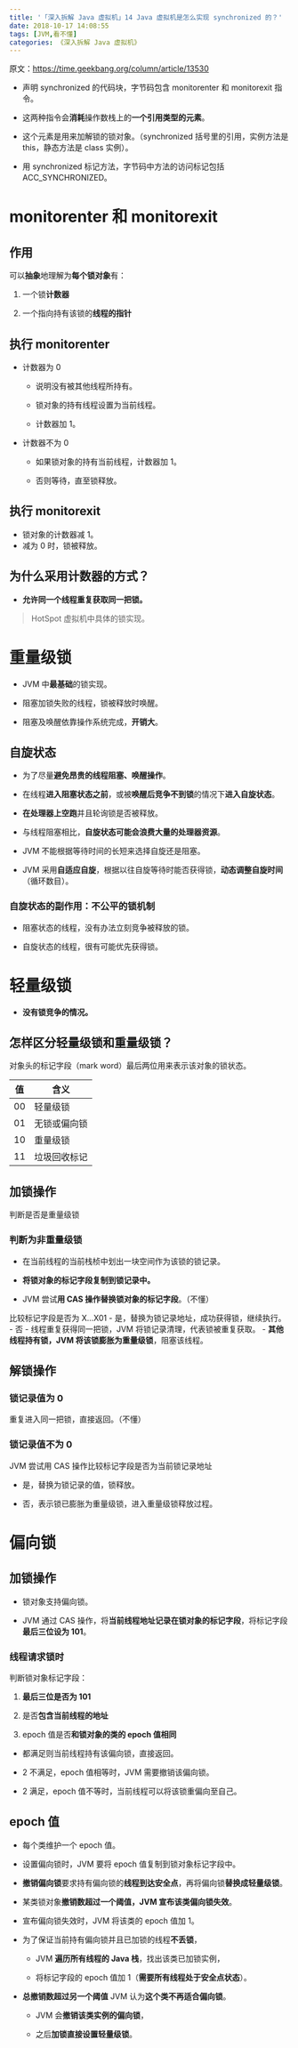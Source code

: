 ```yaml
---
title: '「深入拆解 Java 虚拟机」14 Java 虚拟机是怎么实现 synchronized 的？'
date: 2018-10-17 14:08:55
tags: [JVM,看不懂]
categories: 《深入拆解 Java 虚拟机》
---
```


原文：https://time.geekbang.org/column/article/13530

- 声明 synchronized 的代码块，字节码包含 monitorenter 和 monitorexit 指令。

- 这两种指令会**消耗**操作数栈上的**一个引用类型的元素**。

- 这个元素是用来加解锁的锁对象。（synchronized 括号里的引用，实例方法是 this，静态方法是 class 实例）。

- 用 synchronized 标记方法，字节码中方法的访问标记包括 ACC_SYNCHRONIZED。

# monitorenter 和 monitorexit

## 作用

可以**抽象**地理解为**每个锁对象**有：

1. 一个锁**计数器**

2. 一个指向持有该锁的**线程的指针**

## 执行 monitorenter

- 计数器为 0

	- 说明没有被其他线程所持有。

	- 锁对象的持有线程设置为当前线程。

	- 计数器加 1。

- 计数器不为 0

	- 如果锁对象的持有当前线程，计数器加 1。

	- 否则等待，直至锁释放。

## 执行 monitorexit

- 锁对象的计数器减 1。
- 减为 0 时，锁被释放。

## 为什么采用计数器的方式？

- **允许同一个线程重复获取同一把锁。**

> HotSpot 虚拟机中具体的锁实现。

# 重量级锁

- JVM 中**最基础**的锁实现。

- 阻塞加锁失败的线程，锁被释放时唤醒。

- 阻塞及唤醒依靠操作系统完成，**开销大**。

## 自旋状态

- 为了尽量**避免昂贵的线程阻塞、唤醒操作**。

- 在线程**进入阻塞状态之前**，或被**唤醒后竞争不到锁**的情况下**进入自旋状态**。

- **在处理器上空跑**并且轮询锁是否被释放。

- 与线程阻塞相比，**自旋状态可能会浪费大量的处理器资源**。

- JVM 不能根据等待时间的长短来选择自旋还是阻塞。

- JVM 采用**自适应自旋**，根据以往自旋等待时能否获得锁，**动态调整自旋时间**（循环数目）。

### 自旋状态的副作用：**不公平的锁机制**

- 阻塞状态的线程，没有办法立刻竞争被释放的锁。

- 自旋状态的线程，很有可能优先获得锁。

# 轻量级锁

- **没有锁竞争的情况。**

## 怎样区分轻量级锁和重量级锁？

对象头的标记字段（mark word）最后两位用来表示该对象的锁状态。

| 值 | 含义 |
| -- | ---- |
| 00 | 轻量级锁 |
| 01 | 无锁或偏向锁 |
| 10 | 重量级锁 |
| 11 | 垃圾回收标记 |

## 加锁操作

判断是否是重量级锁

### 判断为非重量级锁

- 在当前线程的当前栈桢中划出一块空间作为该锁的锁记录。

- **将锁对象的标记字段复制到锁记录中。**

- JVM 尝试**用 CAS 操作替换锁对象的标记字段**。（不懂）

比较标记字段是否为 X...X01
	- 是，替换为锁记录地址，成功获得锁，继续执行。
	- 否
		- 线程重复获得同一把锁，JVM 将锁记录清理，代表锁被重复获取。
		- **其他线程持有锁，JVM 将该锁膨胀为重量级锁**，阻塞该线程。

## 解锁操作

### 锁记录值为 0

重复进入同一把锁，直接返回。（不懂）

### 锁记录值不为 0

JVM 尝试用 CAS 操作比较标记字段是否为当前锁记录地址

- 是，替换为锁记录的值，锁释放。

- 否，表示锁已膨胀为重量级锁，进入重量级锁释放过程。

# 偏向锁

## 加锁操作

- 锁对象支持偏向锁。

- JVM 通过 CAS 操作，将**当前线程地址记录在锁对象的标记字段**，将标记字段**最后三位设为 101**。

### 线程请求锁时

判断锁对象标记字段：

1. **最后三位是否为 101**

2. 是否**包含当前线程的地址**

3. epoch 值是否**和锁对象的类的 epoch 值相同**

- 都满足则当前线程持有该偏向锁，直接返回。

- 2 不满足，epoch 值相等时，JVM 需要撤销该偏向锁。

- 2 满足，epoch 值不等时，当前线程可以将该锁重偏向至自己。

## epoch 值

- 每个类维护一个 epoch 值。

- 设置偏向锁时，JVM 要将 epoch 值复制到锁对象标记字段中。

- **撤销偏向锁**要求持有偏向锁的**线程到达安全点**，再将偏向锁**替换成轻量级锁**。

- 某类锁对象**撤销数超过一个阈值，JVM 宣布该类偏向锁失效**。

- 宣布偏向锁失效时，JVM 将该类的 epoch 值加 1。

- 为了保证当前持有偏向锁并且已加锁的线程**不丢锁**，

	- JVM **遍历所有线程的 Java 栈**，找出该类已加锁实例，

	- 将标记字段的 epoch 值加 1（**需要所有线程处于安全点状态**）。

- **总撤销数超过另一个阈值** JVM 认为**这个类不再适合偏向锁**。

	- JVM 会**撤销该类实例的偏向锁**，

	- 之后**加锁直接设置轻量级锁**。
